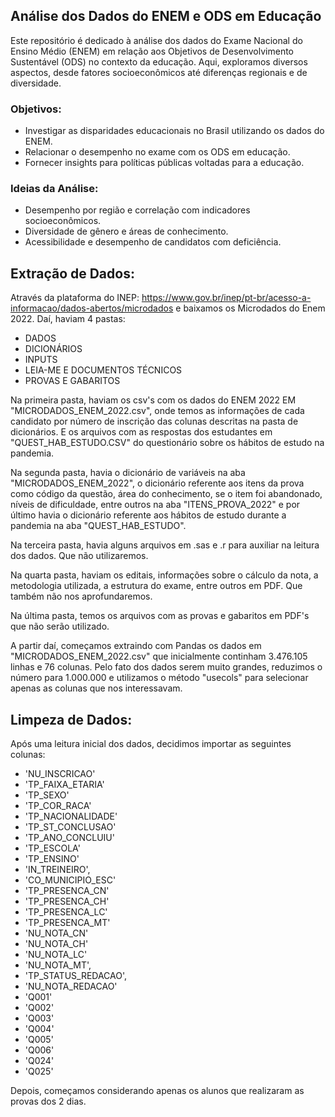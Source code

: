 ## Análise dos Dados do ENEM e ODS em Educação
Este repositório é dedicado à análise dos dados do Exame Nacional do Ensino Médio (ENEM) em relação aos Objetivos de Desenvolvimento Sustentável (ODS) no contexto da educação. Aqui, exploramos diversos aspectos, desde fatores socioeconômicos até diferenças regionais e de diversidade.

### Objetivos:
- Investigar as disparidades educacionais no Brasil utilizando os dados do ENEM.
- Relacionar o desempenho no exame com os ODS em educação.
- Fornecer insights para políticas públicas voltadas para a educação.

### Ideias da Análise:
- Desempenho por região e correlação com indicadores socioeconômicos.
- Diversidade de gênero e áreas de conhecimento.
- Acessibilidade e desempenho de candidatos com deficiência.

## Extração de Dados:
Através da plataforma do INEP: https://www.gov.br/inep/pt-br/acesso-a-informacao/dados-abertos/microdados e baixamos os Microdados do Enem 2022. Daí, haviam 4 pastas:

- DADOS
- DICIONÁRIOS
- INPUTS
- LEIA-ME E DOCUMENTOS TÉCNICOS
- PROVAS E GABARITOS

Na primeira pasta, haviam os csv's com os dados do ENEM 2022 EM "MICRODADOS_ENEM_2022.csv", onde temos as informações de cada candidato por número de inscrição das colunas descritas na pasta de dicionários. E os arquivos com as respostas dos estudantes em "QUEST_HAB_ESTUDO.CSV" do questionário sobre os hábitos de estudo na pandemia.

Na segunda pasta, havia o dicionário de variáveis na aba "MICRODADOS_ENEM_2022", o dicionário referente aos itens da prova como código da questão, área do conhecimento, se o item foi abandonado, níveis de dificuldade, entre outros na aba "ITENS_PROVA_2022" e por último havia o dicionário referente aos hábitos de estudo durante a pandemia na aba "QUEST_HAB_ESTUDO".

Na terceira pasta, havia alguns arquivos em .sas e .r para auxiliar na leitura dos dados. Que não utilizaremos.

Na quarta pasta, haviam os editais, informações sobre o cálculo da nota, a metodologia utilizada, a estrutura do exame, entre outros em PDF. Que também não nos aprofundaremos.

Na última pasta, temos os arquivos com as provas e gabaritos em PDF's que não serão utilizado.

A partir daí, começamos extraindo com Pandas os dados em "MICRODADOS_ENEM_2022.csv" que inicialmente continham 3.476.105 linhas e 76 colunas. Pelo fato dos dados serem muito grandes, reduzimos o número para 1.000.000 e utilizamos o método "usecols" para selecionar apenas as colunas que nos interessavam. 

## Limpeza de Dados:

Após uma leitura inicial dos dados, decidimos importar as seguintes colunas:

- 'NU_INSCRICAO'
- 'TP_FAIXA_ETARIA'
- 'TP_SEXO'
- 'TP_COR_RACA'
- 'TP_NACIONALIDADE'
- 'TP_ST_CONCLUSAO'
- 'TP_ANO_CONCLUIU'
- 'TP_ESCOLA'
- 'TP_ENSINO'
- 'IN_TREINEIRO',
- 'CO_MUNICIPIO_ESC'
- 'TP_PRESENCA_CN'
- 'TP_PRESENCA_CH'
- 'TP_PRESENCA_LC'
- 'TP_PRESENCA_MT'
- 'NU_NOTA_CN'
- 'NU_NOTA_CH'
- 'NU_NOTA_LC'
- 'NU_NOTA_MT',
- 'TP_STATUS_REDACAO',
- 'NU_NOTA_REDACAO'
- 'Q001'
- 'Q002'
- 'Q003'
- 'Q004'
- 'Q005'
- 'Q006'
- 'Q024'
- 'Q025'

Depois, começamos considerando apenas os alunos que realizaram as provas dos 2 dias.